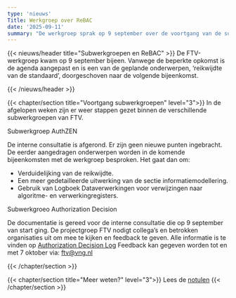 ```yaml
---
type: 'nieuws'
Title: Werkgroep over ReBAC
date: '2025-09-11'
summary: "De werkgroep sprak op 9 september over de voortgang van de subwerkgroepen en ReBAC."
---
```


{{< nieuws/header title="Subwerkgroepen en ReBAC" >}}
De FTV-werkgroep kwam op 9 september bijeen.
Vanwege de beperkte opkomst is de agenda aangepast en is een van de geplande onderwerpen, ‘reikwijdte van de standaard’, doorgeschoven naar de volgende bijeenkomst.

{{< /nieuws/header >}}

{{< chapter/section title="Voortgang subwerkgroepen" level="3">}}
In de afgelopen weken zijn er weer stappen gezet binnen de verschillende subwerkgroepen van FTV.

Subwerkgroep AuthZEN

De interne consultatie is afgerond. Er zijn geen nieuwe punten ingebracht. De eerder aangedragen onderwerpen worden in de komende bijeenkomsten met de werkgroep besproken. Het gaat dan om:
- Verduidelijking van de reikwijdte.
- Een meer gedetailleerde uitwerking van de sectie informatiemodellering.
- Gebruik van Logboek Dataverwerkingen voor verwijzingen naar algoritme- en verwerkingregisters. 

Subwerkgroeo Authorization Decision

De documentatie is gereed voor de interne consultatie die op 9 september van start ging. De projectgroep FTV nodigt collega’s en betrokken organisaties uit om mee te kijken en feedback te geven.
Alle informatie is te vinden op [Authorization Decision Log](https://vng-realisatie.github.io/authorization-decision-log/)
Feedback kan gegeven worden tot en met 7 oktober via: ftv@vng.nl


{{< /chapter/section >}}

{{< chapter/section title="Meer weten?" level="3">}}
Lees de [notulen](https://vng-realisatie.github.io/ftv/meedoen/werkgroep/reikwijdte-en-rebac/)
{{< /chapter/section >}}
